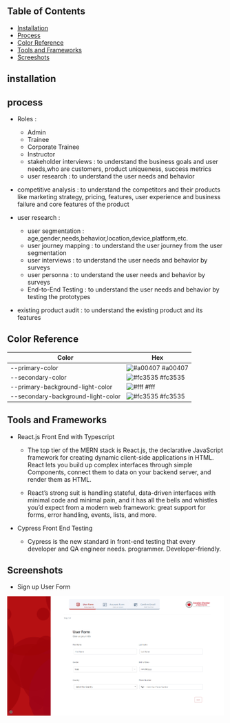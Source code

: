 ## Table of Contents
- [Installation](#installation)
- [Process](#process)
- [Color Reference](#color-reference)
- [Tools and Frameworks](#tools-and-frameworks)
- [Screeshots](#screenshots)



## installation





## process 
- Roles :

	- Admin
	- Trainee
	- Corporate Trainee
	- Instructor
	- stakeholder interviews : to understand the business goals and user needs,who are customers, product uniqueness, success metrics
	- user research : to understand the user needs and behavior
- competitive analysis : to understand the competitors and their products like marketing strategy, pricing, features, user experience and business failure and core features of the product
- user research :

  - user segmentation : age,gender,needs,behavior,location,device,platform,etc.
  - user journey mapping : to understand the user journey from the user segmentation
  - user interviews : to understand the user needs and behavior by surveys
  - user personna : to understand the user needs and behavior by surveys
  - End-to-End Testing : to understand the user needs and behavior by testing the prototypes



- existing product audit : to understand the existing product and its features

## Color Reference

| Color             | Hex                                                                |
| ----------------- | ------------------------------------------------------------------ |
| --primary-color | ![#a00407](https://via.placeholder.com/10/a00407?text=+) #a00407 |
| --secondary-color | ![#fc3535](https://via.placeholder.com/10/fc3535?text=+) #fc3535 |
| --primary-background-light-color | ![#fff](https://via.placeholder.com/10/fff?text=+) #fff |
| --secondary-background-light-color | ![#fc3535](https://via.placeholder.com/10/fc3535?text=+) #fc3535 |



## Tools and Frameworks
- React.js Front End with Typescript
	- The top tier of the MERN stack is React.js, the declarative JavaScript framework for creating dynamic client-side applications in HTML. React lets you build up complex interfaces through simple Components, connect them to data on your backend server, and render them as HTML.

	- React’s strong suit is handling stateful, data-driven interfaces with minimal code and minimal pain, and it has all the bells and whistles you’d expect from a modern web framework: great support for forms, error handling, events, lists, and more.

- Cypress Front End Testing
	- Cypress is the new standard in front-end testing that every developer and QA engineer needs. programmer. Developer-friendly. 


## Screenshots
- Sign up User Form
 <img src="../screenshots/sign up 1.png" alt="Sign up User Form" align="center" >







